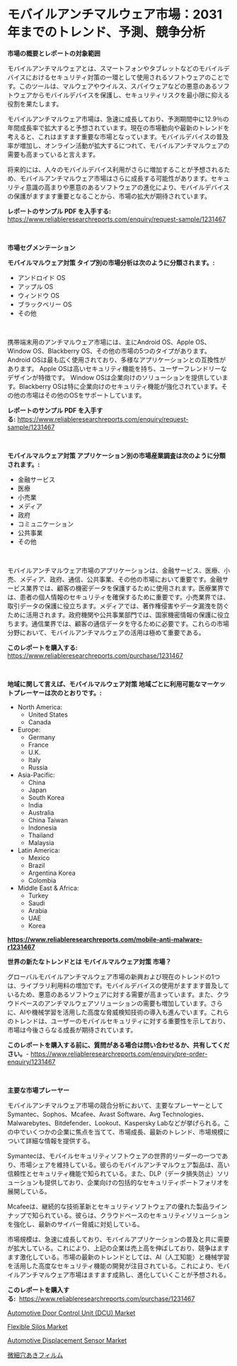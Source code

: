 <p><h1>モバイルアンチマルウェア市場：2031年までのトレンド、予測、競争分析</h1></p><p><strong>市場の概要とレポートの対象範囲</strong></p>
<p><p>モバイルアンチマルウェアとは、スマートフォンやタブレットなどのモバイルデバイスにおけるセキュリティ対策の一環として使用されるソフトウェアのことです。このツールは、マルウェアやウイルス、スパイウェアなどの悪意のあるソフトウェアからモバイルデバイスを保護し、セキュリティリスクを最小限に抑える役割を果たします。</p><p>モバイルアンチマルウェア市場は、急速に成長しており、予測期間中に12.9％の年間成長率で拡大すると予想されています。現在の市場動向や最新のトレンドを考えると、これはますます重要な市場となっています。モバイルデバイスの普及率が増加し、オンライン活動が拡大するにつれて、モバイルアンチマルウェアの需要も高まっていると言えます。</p><p>将来的には、人々のモバイルデバイス利用がさらに増加することが予想されるため、モバイルアンチマルウェア市場はさらに成長する可能性があります。セキュリティ意識の高まりや悪意のあるソフトウェアの進化により、モバイルデバイスの保護がますます重要となることから、市場の拡大が期待されています。</p></p>
<p><strong>レポートのサンプル PDF を入手する:</strong> <a href="https://www.reliableresearchreports.com/enquiry/request-sample/1231467">https://www.reliableresearchreports.com/enquiry/request-sample/1231467</a></p>
<p>&nbsp;</p>
<p><strong>市場セグメンテーション</strong></p>
<p><strong>モバイルマルウェア対策 タイプ別の市場分析は次のように分類されます。:</strong></p>
<p><ul><li>アンドロイド OS</li><li>アップル OS</li><li>ウィンドウ OS</li><li>ブラックベリー OS</li><li>その他</li></ul></p>
<p>&nbsp;</p>
<p><p>携帯端末用のアンチマルウェア市場には、主にAndroid OS、Apple OS、Window OS、Blackberry OS、その他の市場の5つのタイプがあります。 Android OSは最も広く使用されており、多様なアプリケーションとの互換性があります。 Apple OSは高いセキュリティ機能を持ち、ユーザーフレンドリーなデザインが特徴です。 Window OSは企業向けのソリューションを提供しています。Blackberry OSは特に企業向けのセキュリティ機能が強化されています。その他の市場はその他のOSをサポートしています。</p></p>
<p><strong>レポートのサンプル PDF を入手する:</strong>&nbsp;<a href="https://www.reliableresearchreports.com/enquiry/request-sample/1231467">https://www.reliableresearchreports.com/enquiry/request-sample/1231467</a></p>
<p>&nbsp;</p>
<p><strong> モバイルマルウェア対策 アプリケーション別の市場産業調査は次のように分類されます。:</strong></p>
<p><ul><li>金融サービス</li><li>医療</li><li>小売業</li><li>メディア</li><li>政府</li><li>コミュニケーション</li><li>公共事業</li><li>その他</li></ul></p>
<p>&nbsp;</p>
<p><p>モバイルアンチマルウェア市場のアプリケーションは、金融サービス、医療、小売、メディア、政府、通信、公共事業、その他の市場において重要です。金融サービス業界では、顧客の機密データを保護するために使用されます。医療業界では、患者の個人情報のセキュリティを確保するために重要です。小売業界では、取引データの保護に役立ちます。メディアでは、著作権侵害やデータ漏洩を防ぐために活用されます。政府機関や公共事業部門では、国家機密情報の保護に役立ちます。通信業界では、顧客の通信データを守るために必要です。これらの市場分野において、モバイルアンチマルウェアの活用は極めて重要である。</p></p>
<p><strong>このレポートを購入する:</strong>&nbsp; <a href="https://www.reliableresearchreports.com/purchase/1231467">https://www.reliableresearchreports.com/purchase/1231467</a></p>
<p>&nbsp;</p>
<p><strong>地域に関して言えば、モバイルマルウェア対策 地域ごとに利用可能なマーケットプレーヤーは次のとおりです。:</strong></p>
<p><ul>
    <li>
        North America:
        <ul>
            <li>United States</li>
            <li>Canada</li>
        </ul>
    </li>
    <li>
        Europe:
        <ul>
            <li>Germany</li>
            <li>France</li>
            <li>U.K.</li>
            <li>Italy</li>
            <li>Russia</li>
        </ul>
    </li>
    <li>
        Asia-Pacific:
        <ul>
            <li>China</li>
            <li>Japan</li>
            <li>South Korea</li>
            <li>India</li>
            <li>Australia</li>
            <li>China Taiwan</li>
            <li>Indonesia</li>
            <li>Thailand</li>
            <li>Malaysia</li>
        </ul>
    </li>
    <li>
        Latin America:
        <ul>
            <li>Mexico</li>
            <li>Brazil</li>
            <li>Argentina Korea</li>
            <li>Colombia</li>
        </ul>
    </li>
    <li>
        Middle East & Africa:
        <ul>
            <li>Turkey</li>
            <li>Saudi</li>
            <li>Arabia</li>
            <li>UAE</li>
            <li>Korea</li>
        </ul>
    </li>
    </ul></p>
<p><strong><a href="https://www.reliableresearchreports.com/mobile-anti-malware-r1231467">https://www.reliableresearchreports.com/mobile-anti-malware-r1231467</a></strong>&nbsp;</p>
<p><strong>世界の新たなトレンドとは モバイルマルウェア対策 市場？</strong></p>
<p><p>グローバルモバイルアンチマルウェア市場の新興および現在のトレンドの1つは、ライブラリ利用料の増加です。モバイルデバイスの使用がますます普及しているため、悪意のあるソフトウェアに対する需要が高まっています。また、クラウドベースのアンチマルウェアソリューションの需要も増加しています。さらに、AIや機械学習を活用した高度な脅威検知技術の導入も進んでいます。これらのトレンドは、ユーザーのモバイルセキュリティに対する重要性を示しており、市場は今後さらなる成長が期待されています。</p></p>
<p><strong>このレポートを購入する前に、質問がある場合は問い合わせるか、共有してください。</strong>- <a href="https://www.reliableresearchreports.com/enquiry/pre-order-enquiry/1231467">https://www.reliableresearchreports.com/enquiry/pre-order-enquiry/1231467</a></p>
<p>&nbsp;</p>
<p><strong>主要な市場プレーヤー</strong></p>
<p><p>モバイルアンチマルウェア市場の競合分析において、主要なプレーヤーとしてSymantec、Sophos、Mcafee、Avast Software、Avg Technologies、Malwarebytes、Bitdefender、Lookout、Kaspersky Labなどが挙げられる。この中でいくつかの企業に焦点を当てて、市場成長、最新のトレンド、市場規模について詳細な情報を提供する。</p><p>Symantecは、モバイルセキュリティソフトウェアの世界的リーダーの一つであり、市場シェアを維持している。彼らのモバイルアンチマルウェア製品は、高い信頼性とセキュリティ機能で知られている。また、DLP（データ損失防止）ソリューションも提供しており、企業向けの包括的なセキュリティポートフォリオを展開している。</p><p>Mcafeeは、継続的な技術革新とセキュリティソフトウェアの優れた製品ラインナップで知られている。彼らは、クラウドベースのセキュリティソリューションを強化し、最新のサイバー脅威に対処している。</p><p>市場規模は、急速に成長しており、モバイルアプリケーションの普及と共に需要が拡大している。これにより、上記の企業は売上高を伸ばしており、競争はますます激化している。市場の最新のトレンドとしては、AI（人工知能）と機械学習を活用した高度なセキュリティ機能の開発が注目されている。これにより、モバイルアンチマルウェア市場はますます成熟し、進化していくことが予想される。</p></p>
<p><strong>このレポートを購入する:</strong>&nbsp;&nbsp;<a href="https://www.reliableresearchreports.com/purchase/1231467">https://www.reliableresearchreports.com/purchase/1231467</a></p>
<p><p><a href="https://www.linkedin.com/pulse/automotive-door-control-unit-dcu-market-analysis-examines-its-uodcc?trackingId=LbYBzbVM7oEksGzL4vAd3Q%3D%3D">Automotive Door Control Unit (DCU) Market</a></p><p><a href="https://github.com/nicholepatriciadoylenwnrjr0/Market-Research-Report-List-2/blob/main/flexible-silos-market.md">Flexible Silos Market</a></p><p><a href="https://www.linkedin.com/pulse/automotive-displacement-sensor-market-size-evaluating-its-lw6xf?trackingId=1BlQfIdZ%2BGcnwc2%2FESkdhQ%3D%3D">Automotive Displacement Sensor Market</a></p><p><a href="https://github.com/nemesis2824/Market-Research-Report-List-1/blob/main/243017022192.md">微細穴あきフィルム</a></p></p>